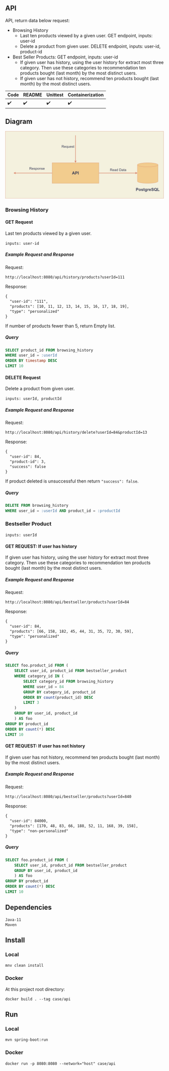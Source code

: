 ## API

API, return data below request:

* Browsing History
  * Last ten products viewed by a given user. GET endpoint, inputs: user-id
  * Delete a product from given user. DELETE endpoint, inputs: user-id, product-id
* Best Seller Products: GET endpoint, inputs: user-id
  * If given user has history, using the user history for extract most three category. Then use these categories to recommendation ten products bought (last month) by the most distinct users.
  * If given user has not history, recommend ten products bought (last month) by the most distinct users.


Code | README | Unittest | Containerization
---- | ------ | -------- | ----------------
:heavy_check_mark: | :heavy_check_mark: | :heavy_check_mark: | :heavy_check_mark:

## Diagram

![diagram](images/diagram.jpg)

### Browsing History

#### GET Request

Last ten products viewed by a given user.

`inputs: user-id`

##### Example Request and Response

Request:

    http://localhost:8080/api/history/products?userId=111

Response:

    {
      "user-id": "111",
      "products": [10, 11, 12, 13, 14, 15, 16, 17, 18, 19],
      "type": "personalized"
    }

 If number of products fewer than 5, return Empty list. 

##### Query

```sql
SELECT product_id FROM browsing_history
WHERE user_id = :userId
ORDER BY timestamp DESC
LIMIT 10
```

#### DELETE Request

Delete a product from given user.

`inputs: userId, productId`

##### Example Request and Response

Request:

    http://localhost:8080/api/history/delete?userId=84&productId=13

Response:
    
    {
      "user-id": 84,
      "product-id": 3,
      "success": false
    }

If product deleted is unsuccessful then return `"success": false`.

##### Query

```sql
DELETE FROM browsing_history
WHERE user_id = :userId AND product_id = :productId
```

### Bestseller Product

`inputs: userId`

#### GET REQUEST: If user has history

If given user has history, using the user history for extract most three category. Then use these categories to recommendation ten products bought (last month) by the most distinct users.

##### Example Request and Response

Request:
  
    http://localhost:8080/api/bestseller/products?userId=84

Response:

    {
      "user-id": 84,
      "products": [66, 158, 182, 45, 44, 31, 35, 72, 30, 59],
      "type": "personalized"
    }

##### Query

```sql
SELECT foo.product_id FROM (
    SELECT user_id, product_id FROM bestseller_product
    WHERE category_id IN (
        SELECT category_id FROM browsing_history
        WHERE user_id = 84
        GROUP BY category_id, product_id
        ORDER BY count(product_id) DESC
        LIMIT 3
    )
    GROUP BY user_id, product_id
    ) AS foo
GROUP BY product_id
ORDER BY count(*) DESC
LIMIT 10
```

#### GET REQUEST: If user has not history

If given user has not history, recommend ten products bought (last month) by the most distinct users.

##### Example Request and Response

Request:

    http://localhost:8080/api/bestseller/products?userId=840

Response:

    {
      "user-id": 84000,
      "products": [170, 48, 83, 66, 188, 52, 11, 168, 39, 158],
      "type": "non-personalized"
    }

##### Query

```sql
SELECT foo.product_id FROM (
    SELECT user_id, product_id FROM bestseller_product
    GROUP BY user_id, product_id
    ) AS foo
GROUP BY product_id
ORDER BY count(*) DESC
LIMIT 10
```

## Dependencies

    Java-11
    Maven

## Install

### Local

    mnv clean install

### Docker

At this project root directory:

    docker build . --tag case/api

## Run

### Local

    mvn spring-boot:run

### Docker

    docker run -p 8080:8080 --network="host" case/api
